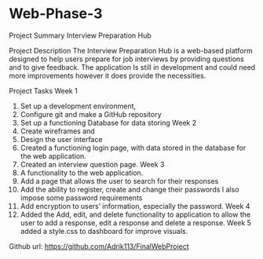 # Web-Phase-3

Project Summary 
Interview Preparation Hub

Project Description
The Interview Preparation Hub is a web-based platform designed to help users prepare for job interviews by providing questions and to give feedback. The application Is still in development and could need more improvements however it does provide the necessities. 

Project Tasks 
Week 1 
1.	Set up a development environment,
2.	Configure git and make a GitHub repository
3.	Set up a functioning Database for data storing 
Week 2
1.	Create wireframes and 
2.	Design the user interface
3.	Created a functioning login page, with data stored in the database for the web application.
4.	Created an interview question page.
Week 3 
1.	A functionality to the web application.
2.	Add a page that allows the user to search for their responses 
3.	Add the ability to register, create and change their passwords I also impose some password requirements
4.	Add encryption to users’ information, especially the password. 
Week 4 
1.	Added the Add, edit, and delete functionality to application to allow the user to add a response, edit a response and delete a response. 
Week 5
 added a style.css to dashboard for improve visuals.
 

Github url: https://github.com/Adrik113/FinalWebProject 

